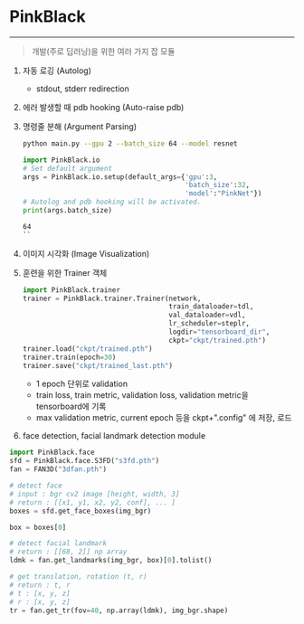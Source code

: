 # PinkBlack #
----
> 개발(주로 딥러닝)을 위한 여러 가지 잡 모듈

1. 자동 로깅 (Autolog)
    - stdout, stderr redirection
2. 에러 발생할 때 pdb hooking (Auto-raise pdb)
3. 명령줄 분해 (Argument Parsing)
    ```bash
    python main.py --gpu 2 --batch_size 64 --model resnet
    ``` 
    ```python
    import PinkBlack.io
    # Set default argument
    args = PinkBlack.io.setup(default_args={'gpu':3,
                                            'batch_size':32,
                                            'model':"PinkNet"})
    # Autolog and pdb hooking will be activated.
    print(args.batch_size)
    ```
    ```bash
    64
    ``
4. 이미지 시각화 (Image Visualization)

5. 훈련을 위한 Trainer 객체
    ```python
    import PinkBlack.trainer
    trainer = PinkBlack.trainer.Trainer(network, 
                                        train_dataloader=tdl, 
                                        val_dataloader=vdl,
                                        lr_scheduler=steplr,
                                        logdir="tensorboard_dir",
                                        ckpt="ckpt/trained.pth")
    trainer.load("ckpt/trained.pth")
    trainer.train(epoch=30)
    trainer.save("ckpt/trained_last.pth")
    ``` 
    - 1 epoch 단위로 validation
    - train loss, train metric, validation loss, validation metric을 tensorboard에 기록
    - max validation metric, current epoch 등을 ckpt+".config" 에 저장, 로드

6. face detection, facial landmark detection module

```python
import PinkBlack.face
sfd = PinkBlack.face.S3FD("s3fd.pth")
fan = FAN3D("3dfan.pth")

# detect face
# input : bgr cv2 image [height, width, 3]
# return : [[x1, y1, x2, y2, conf], ... ]
boxes = sfd.get_face_boxes(img_bgr)

box = boxes[0]

# detect facial landmark
# return : [[68, 2]] np array
ldmk = fan.get_landmarks(img_bgr, box)[0].tolist()

# get translation, rotation (t, r)
# return : t, r
# t : [x, y, z]
# r : [x, y, z]
tr = fan.get_tr(fov=40, np.array(ldmk), img_bgr.shape)
```